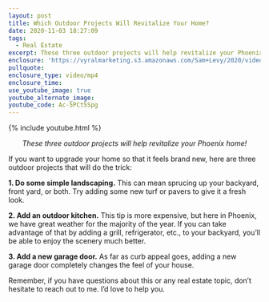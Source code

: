 ```yaml
---
layout: post
title: Which Outdoor Projects Will Revitalize Your Home?
date: 2020-11-03 18:27:09
tags:
  - Real Estate
excerpt: These three outdoor projects will help revitalize your Phoenix home.
enclosure: 'https://vyralmarketing.s3.amazonaws.com/Sam+Levy/2020/videoplayback+(1).mp4'
pullquote:
enclosure_type: video/mp4
enclosure_time:
use_youtube_image: true
youtube_alternate_image:
youtube_code: Ac-5PCt5Spg
---
```


{% include youtube.html %}

<p style="text-align: center;"><em>These three outdoor projects will help revitalize your Phoenix home!</em></p>

If you want to upgrade your home so that it feels brand new, here are three outdoor projects that will do the trick:

**1\. Do some simple landscaping.** This can mean sprucing up your backyard, front yard, or both. Try adding some new turf or pavers to give it a fresh look.&nbsp;

**2\. Add an outdoor kitchen.** This tip is more expensive, but here in Phoenix, we have great weather for the majority of the year. If you can take advantage of that by adding a grill, refrigerator, etc., to your backyard, you’ll be able to enjoy the scenery much better.&nbsp;

**3\. Add a new garage door.** As far as curb appeal goes, adding a new garage door completely changes the feel of your house.&nbsp;

Remember, if you have questions about this or any real estate topic, don’t hesitate to reach out to me. I’d love to help you.